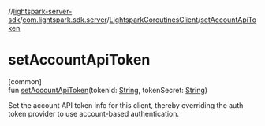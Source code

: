 //[lightspark-server-sdk](../../../index.md)/[com.lightspark.sdk.server](../index.md)/[LightsparkCoroutinesClient](index.md)/[setAccountApiToken](set-account-api-token.md)

# setAccountApiToken

[common]\
fun [setAccountApiToken](set-account-api-token.md)(tokenId: [String](https://kotlinlang.org/api/latest/jvm/stdlib/kotlin/-string/index.html), tokenSecret: [String](https://kotlinlang.org/api/latest/jvm/stdlib/kotlin/-string/index.html))

Set the account API token info for this client, thereby overriding the auth token provider to use account-based authentication.

